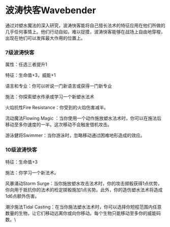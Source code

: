 # 波涛快客Wavebender

通过对塑水魔法的深入研究，波涛快客能将自己擅长法术的特征应用在他们所做的几乎任何事情上。他们行动自如，难以捉摸，波涛快客能够在战场上自由地穿梭，出现在他们可以发挥最大作用的位置上。

### 7级波涛快客

属性：任选三者提升1

特征：生命值+3，威能+1

语言和专业：你可以听说一门新语言或获得一门新专业

施法：你探索塑水传承或学习一个新塑水法术

火焰抗性Fire Resistance：你受到的火焰伤害减半。

流动魔法Flowing Magic
：当你使用一个动作施放塑水法术时，你可以在施法后移动至多你速度的一半。这次移动不会触发借机攻击。

游泳健将Swimmer：当你游泳时，忽略移动通过困难地形造成的效应。

### 10级波涛快客

特征：生命值+3

施法：你学习一个新法术。

风暴涌动Storm
Surge：当你施放塑水攻击法术时，你的攻击掷骰获得1点优势，你向用于抵抗你的法术的检定掷骰施加1点劣势。此外，你的造伤塑水法术将造成1d6点额外伤害。

潮汐施法Tidal
Casting：在当你施法塑水法术时，你可以选择你短程范围内任意数量的生物，让它们移动远离你或向你移动。每个生物只能移动至多你的威能码数。\
